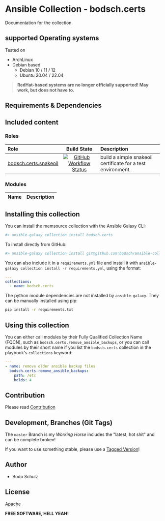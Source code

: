 # Ansible Collection - bodsch.certs

Documentation for the collection.



## supported Operating systems

Tested on

* ArchLinux
* Debian based
    - Debian 10 / 11 / 12
    - Ubuntu 20.04 / 22.04

> **RedHat-based systems are no longer officially supported! May work, but does not have to.**


## Requirements & Dependencies

## Included content


### Roles

| Role                                                                       | Build State | Description |
|:---------------------------------------------------------------------------| :---------: | :----       |
| [bodsch.certs.snakeoil](./roles/snakeoil/README.md)                         | [![GitHub Workflow Status](https://img.shields.io/github/actions/workflow/status/bodsch/ansible-collection-certs/snakeoil.yml?branch=main)][snakeoil] | build a simple snakeoil certificate for a test environment. |

[snakeoil]: https://github.com/bodsch/ansible-collection-certs/actions/workflows/snakeoil.yml

### Modules

| Name                      | Description |
|:--------------------------|:----|




## Installing this collection

You can install the memsource collection with the Ansible Galaxy CLI:

```bash
#> ansible-galaxy collection install bodsch.certs
```

To install directly from GitHub:

```bash
#> ansible-galaxy collection install git@github.com:bodsch/ansible-collection-certs.git
```


You can also include it in a `requirements.yml` file and install it with `ansible-galaxy collection install -r requirements.yml`, using the format:

```yaml
---
collections:
  - name: bodsch.certs
```

The python module dependencies are not installed by `ansible-galaxy`.  They can
be manually installed using pip:

```bash
pip install -r requirements.txt
```

## Using this collection


You can either call modules by their Fully Qualified Collection Name (FQCN), such as `bodsch.certs.remove_ansible_backups`, 
or you can call modules by their short name if you list the `bodsch.certs` collection in the playbook's `collections` keyword:



```yaml
---
- name: remove older ansible backup files
  bodsch.certs.remove_ansible_backups:
    path: /etc
    holds: 4
```


## Contribution

Please read [Contribution](CONTRIBUTING.md)

## Development,  Branches (Git Tags)

The `master` Branch is my *Working Horse* includes the "latest, hot shit" and can be complete broken!

If you want to use something stable, please use a [Tagged Version](https://github.com/bodsch/ansible-collection-certs/tags)!


## Author

- Bodo Schulz

## License

[Apache](LICENSE)

**FREE SOFTWARE, HELL YEAH!**

